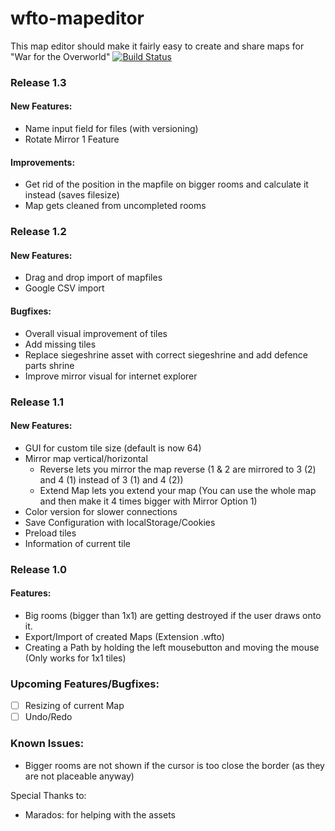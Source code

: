 ﻿# wfto-mapeditor
This map editor should make it fairly easy to create and share maps for "War for the Overworld"
[![Build Status](https://travis-ci.org/ufdada/wfto-mapeditor.svg)](https://travis-ci.org/ufdada/wfto-mapeditor)

### Release 1.3
#### New Features:
- Name input field for files (with versioning)
- Rotate Mirror 1 Feature

#### Improvements:
- Get rid of the position in the mapfile on bigger rooms and calculate it instead (saves filesize)
- Map gets cleaned from uncompleted rooms

### Release 1.2
#### New Features:
- Drag and drop import of mapfiles
- Google CSV import

#### Bugfixes:
- Overall visual improvement of tiles
- Add missing tiles
- Replace siegeshrine asset with correct siegeshrine and add defence parts shrine
- Improve mirror visual for internet explorer

### Release 1.1
#### New Features:
- GUI for custom tile size (default is now 64)
- Mirror map vertical/horizontal
	- Reverse lets you mirror the map reverse (1 & 2 are mirrored to 3 (2) and 4 (1) instead of 3 (1) and 4 (2))
	- Extend Map lets you extend your map (You can use the whole map and then make it 4 times bigger with Mirror Option 1)
- Color version for slower connections
- Save Configuration with localStorage/Cookies
- Preload tiles
- Information of current tile
	
### Release 1.0
#### Features:
- Big rooms (bigger than 1x1) are getting destroyed if the user draws onto it.
- Export/Import of created Maps (Extension .wfto)
- Creating a Path by holding the left mousebutton and moving the mouse (Only works for 1x1 tiles)

### Upcoming Features/Bugfixes:
- [ ] Resizing of current Map
- [ ] Undo/Redo

### Known Issues:
- Bigger rooms are not shown if the cursor is too close the border (as they are not placeable anyway)

Special Thanks to:
- Marados: for helping with the assets
